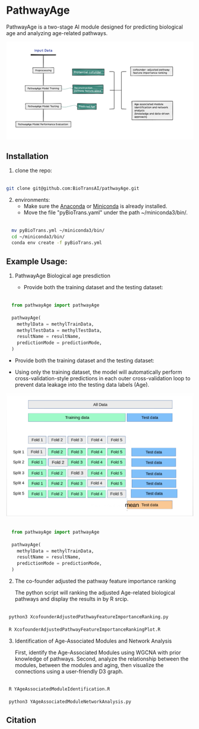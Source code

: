 PathwayAge
==============

PathwayAge is a two-stage AI module designed for predicting biological age and analyzing age-related pathways.

 ![](Image/pathwayAgeProcess.png)

Installation
------------------- 


1. clone the repo:
 
```bash

git clone git@github.com:BioTransAI/pathwayAge.git

```
2. environments:
    - Make sure the  [Anaconda](https://www.anaconda.com/products/individual)  or [Miniconda](https://docs.conda.io/projects/miniconda/en/latest/) is already installed.  <br>
    - Move the file "pyBioTrans.yaml" under the path ~/miniconda3/bin/. <br>

  ```bash
  
    mv pyBioTrans.yml ~/miniconda3/bin/
    cd ~/miniconda3/bin/
    conda env create -f pyBioTrans.yml

  ```


Example Usage:
------------------- 

1. PathwayAge Biological age presdiction   

    - Provide both the training dataset and the testing dataset:

  ```python

    from pathwayAge import pathwayAge
    
    pathwayAge(
      methylData = methylTrainData,
      methylTestData = methylTestData,
      resultName = resultName,
      predictionMode = predictionMode,
    )
  ```
  - Provide both the training dataset and the testing dataset:

  - Using only the training dataset, the model will automatically perform cross-validation-style predictions in each outer cross-validation loop to prevent  data leakage into the testing data labels (Age).

  ![](Image/crossValidation.png)

  ```python

    from pathwayAge import pathwayAge
    
    pathwayAge(
      methylData = methylTrainData,
      resultName = resultName,
      predictionMode = predictionMode,
    )
  ```

2. The co-founder adjusted the pathway feature importance ranking

    The python script will ranking the adjusted Age-related biological pathways and display the results in by R srcip.

  ```bash 
  
   python3 XcofounderAdjustedPathwayFeatureImportanceRanking.py

   R XcofounderAdjustedPathwayFeatureImportanceRankingPlot.R

  ```

3. Identification of Age-Associated Modules and Network Analysis

    First, identify the Age-Associated Modules using WGCNA with prior knowledge of pathways.
    Second, analyze the relationship between the modules, between the modules and aging, then visualize the connections using a user-friendly D3 graph.


  ```bash 

   R YAgeAssociatedModuleIdentification.R

   python3 YAgeAssociatedModuleNetworkAnalysis.py

  ```


Citation
------------------- 

 
